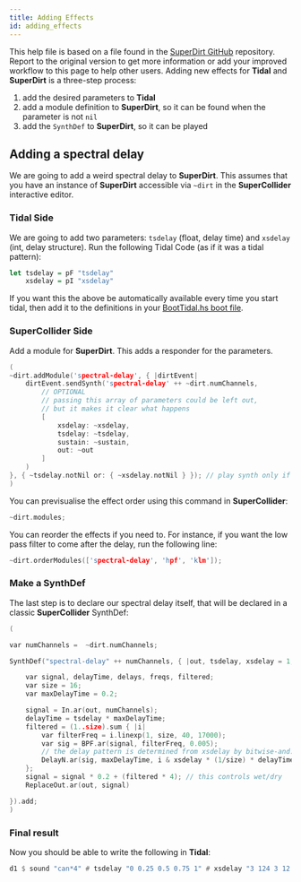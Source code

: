 ```yaml
---
title: Adding Effects
id: adding_effects
---
```


This help file is based on a file found in the [SuperDirt GitHub](https://github.com/musikinformatik/SuperDirt/blob/develop/hacks/adding-effects.scd) repository. Report to the original version to get more information or add your improved workflow to this page to help other users. Adding new effects for **Tidal** and **SuperDirt** is a three-step process: 

1. add the desired parameters to **Tidal**
2. add a module definition to **SuperDirt**, so it can be found when the parameter is not `nil`
3. add the `SynthDef` to **SuperDirt**, so it can be played

## Adding a spectral delay

We are going to add a weird spectral delay to **SuperDirt**. This assumes that you have an instance of **SuperDirt** accessible via `~dirt` in the **SuperCollider** interactive editor.

### Tidal Side

We are going to add two parameters: `tsdelay` (float, delay time) and `xsdelay` (int, delay structure). Run the following Tidal Code (as if it was a tidal pattern):

```haskell
let tsdelay = pF "tsdelay"
    xsdelay = pI "xsdelay"
```

If you want this the above be automatically available every time you start tidal, then add it to the definitions in your [BootTidal.hs boot file](https://tidalcycles.org/docs/configuration/boot-tidal/).

### SuperCollider Side

Add a module for **SuperDirt**. This adds a responder for the parameters.
```c
(
~dirt.addModule('spectral-delay', { |dirtEvent|
	dirtEvent.sendSynth('spectral-delay' ++ ~dirt.numChannels,
		// OPTIONAL
		// passing this array of parameters could be left out,
		// but it makes it clear what happens
		[
			xsdelay: ~xsdelay,
			tsdelay: ~tsdelay,
			sustain: ~sustain,
			out: ~out
		]
	)
}, { ~tsdelay.notNil or: { ~xsdelay.notNil } }); // play synth only if at least one of the two was given
)
```

You can previsualise the effect order using this command in **SuperCollider**:
```c
~dirt.modules;
```

You can reorder the effects if you need to. For instance, if you want the low pass filter to come after the delay, run the following line:

```c
~dirt.orderModules(['spectral-delay', 'hpf', 'klm']);
```

### Make a SynthDef

The last step is to declare our spectral delay itself, that will be declared in a classic **SuperCollider** SynthDef:
```c
(

var numChannels =  ~dirt.numChannels;

SynthDef("spectral-delay" ++ numChannels, { |out, tsdelay, xsdelay = 1, sustain|

	var signal, delayTime, delays, freqs, filtered;
	var size = 16;
	var maxDelayTime = 0.2;

	signal = In.ar(out, numChannels);
	delayTime = tsdelay * maxDelayTime;
	filtered = (1..size).sum { |i|
		var filterFreq = i.linexp(1, size, 40, 17000);
		var sig = BPF.ar(signal, filterFreq, 0.005);
		// the delay pattern is determined from xsdelay by bitwise-and:
		DelayN.ar(sig, maxDelayTime, i & xsdelay * (1/size) * delayTime )
	};
	signal = signal * 0.2 + (filtered * 4); // this controls wet/dry
	ReplaceOut.ar(out, signal)

}).add;
)
```

### Final result

Now you should be able to write the following in **Tidal**:
```haskell
d1 $ sound "can*4" # tsdelay "0 0.25 0.5 0.75 1" # xsdelay "3 124 3 12 62 2"
```
